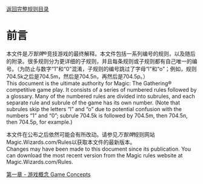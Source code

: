 [返回完整规则目录](./)

# 前言

本文件是*万智牌*®竞技游戏的最终解释。本文件包括一系列编号的规则，以及随后的附录。很多规则分为更详细的子规则，并且每条规则或子规则都有自己唯一的编号。（为防止与数字“1”和“0”混淆，子规则的编号跳过了字母“l”和“o”；例如，规则704.5k之后是704.5m，然后是704.5n，再然后是704.5p。）   
This document is the ultimate authority for Magic: The Gathering® competitive game play. It consists of a series of numbered rules followed by a glossary. Many of the numbered rules are divided into subrules, and each separate rule and subrule of the game has its own number. (Note that subrules skip the letters “l” and “o” due to potential confusion with the numbers “1” and “0”; subrule 704.5k is followed by 704.5m, then 704.5n, then 704.5p, for example.)

本文件在公布之后依然可能会有所改动。请参见*万智牌*规则网站Magic.Wizards.com/Rules以获取本文件的最新版本。   
Changes may have been made to this document since its publication. You can download the most recent version from the Magic rules website at Magic.Wizards.com/Rules.



[第一章 - 游戏概念 Game Concepts](./1)